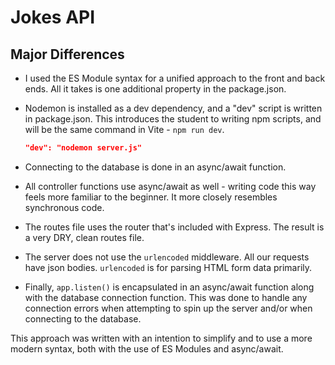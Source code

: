 # Jokes API

## Major Differences
- I used the ES Module syntax for a unified approach to the front and back ends. All it takes is one additional property in the package.json.
- Nodemon is installed as a dev dependency, and a "dev" script is written in package.json. This introduces the student to writing npm scripts, and will be the same command in Vite - `npm run dev`.
  
  ```json
  "dev": "nodemon server.js"
  ```
- Connecting to the database is done in an async/await function.
- All controller functions use async/await as well - writing code this way feels more familiar to the beginner. It more closely resembles synchronous code.
- The routes file uses the router that's included with Express. The result is a very DRY, clean routes file.
- The server does not use the `urlencoded` middleware. All our requests have json bodies. `urlencoded` is for parsing HTML form data primarily.
- Finally, `app.listen()` is encapsulated in an async/await function along with the database connection function. This was done to handle any connection errors when attempting to spin up the server and/or when connecting to the database.

This approach was written with an intention to simplify and to use a more modern syntax, both with the use of ES Modules and async/await.
